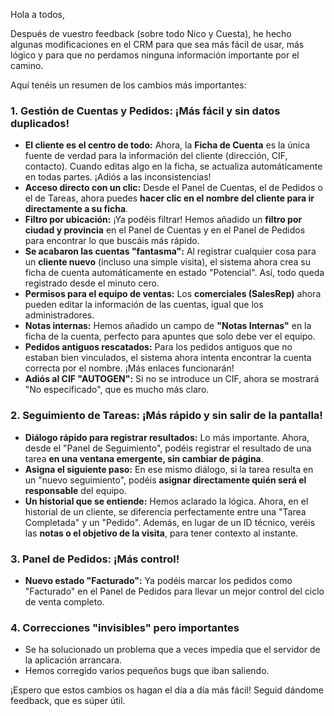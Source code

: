 Hola a todos,

Después de vuestro feedback (sobre todo Nico y Cuesta), he hecho algunas modificaciones en el CRM para que sea más fácil de usar, más lógico y para que no perdamos ninguna información importante por el camino.

Aquí tenéis un resumen de los cambios más importantes:

### 1. Gestión de Cuentas y Pedidos: ¡Más fácil y sin datos duplicados!

- **El cliente es el centro de todo:** Ahora, la **Ficha de Cuenta** es la única fuente de verdad para la información del cliente (dirección, CIF, contacto). Cuando editas algo en la ficha, se actualiza automáticamente en todas partes. ¡Adiós a las inconsistencias!
- **Acceso directo con un clic:** Desde el Panel de Cuentas, el de Pedidos o el de Tareas, ahora puedes **hacer clic en el nombre del cliente para ir directamente a su ficha**.
- **Filtro por ubicación:** ¡Ya podéis filtrar! Hemos añadido un **filtro por ciudad y provincia** en el Panel de Cuentas y en el Panel de Pedidos para encontrar lo que buscáis más rápido.
- **Se acabaron las cuentas "fantasma":** Al registrar cualquier cosa para un **cliente nuevo** (incluso una simple visita), el sistema ahora crea su ficha de cuenta automáticamente en estado "Potencial". Así, todo queda registrado desde el minuto cero.
- **Permisos para el equipo de ventas:** Los **comerciales (SalesRep)** ahora pueden editar la información de las cuentas, igual que los administradores.
- **Notas internas:** Hemos añadido un campo de **"Notas Internas"** en la ficha de la cuenta, perfecto para apuntes que solo debe ver el equipo.
- **Pedidos antiguos rescatados:** Para los pedidos antiguos que no estaban bien vinculados, el sistema ahora intenta encontrar la cuenta correcta por el nombre. ¡Más enlaces funcionarán!
- **Adiós al CIF "AUTOGEN":** Si no se introduce un CIF, ahora se mostrará "No especificado", que es mucho más claro.

### 2. Seguimiento de Tareas: ¡Más rápido y sin salir de la pantalla!

- **Diálogo rápido para registrar resultados:** Lo más importante. Ahora, desde el "Panel de Seguimiento", podéis registrar el resultado de una tarea **en una ventana emergente, sin cambiar de página**.
- **Asigna el siguiente paso:** En ese mismo diálogo, si la tarea resulta en un "nuevo seguimiento", podéis **asignar directamente quién será el responsable** del equipo.
- **Un historial que se entiende:** Hemos aclarado la lógica. Ahora, en el historial de un cliente, se diferencia perfectamente entre una "Tarea Completada" y un "Pedido". Además, en lugar de un ID técnico, veréis las **notas o el objetivo de la visita**, para tener contexto al instante.

### 3. Panel de Pedidos: ¡Más control!

- **Nuevo estado "Facturado":** Ya podéis marcar los pedidos como "Facturado" en el Panel de Pedidos para llevar un mejor control del ciclo de venta completo.

### 4. Correcciones "invisibles" pero importantes

- Se ha solucionado un problema que a veces impedía que el servidor de la aplicación arrancara.
- Hemos corregido varios pequeños bugs que iban saliendo.

¡Espero que estos cambios os hagan el día a día más fácil! Seguid dándome feedback, que es súper útil.
